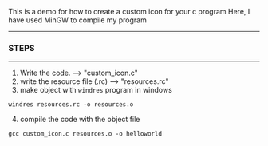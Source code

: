 This is a demo for how to create a custom icon for your c program
Here, I have used MinGW to compile my program
* * *
### STEPS
* * *
1. Write the code. --> "custom_icon.c"
2. write the resource file (.rc) --> "resources.rc"
3. make object with `windres` program in windows
```
windres resources.rc -o resources.o
```
4. compile the code with the object file
```
gcc custom_icon.c resources.o -o helloworld
```
